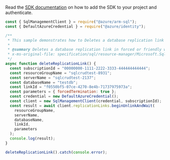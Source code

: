 Read the [SDK documentation](https://github.com/Azure/azure-sdk-for-js/blob/%40azure%2Farm-sql_9.0.1/sdk/sql/arm-sql/README.md) on how to add the SDK to your project and authenticate.

```javascript
const { SqlManagementClient } = require("@azure/arm-sql");
const { DefaultAzureCredential } = require("@azure/identity");

/**
 * This sample demonstrates how to Deletes a database replication link in forced or friendly way.
 *
 * @summary Deletes a database replication link in forced or friendly way.
 * x-ms-original-file: specification/sql/resource-manager/Microsoft.Sql/stable/2014-04-01-legacy/examples/ReplicationLinkUnlink.json
 */
async function deleteReplicationLink() {
  const subscriptionId = "00000000-1111-2222-3333-444444444444";
  const resourceGroupName = "sqlcrudtest-8931";
  const serverName = "sqlcrudtest-2137";
  const databaseName = "testdb";
  const linkId = "f0550bf5-07ce-4270-8e4b-71737975973a";
  const parameters = { forcedTermination: true };
  const credential = new DefaultAzureCredential();
  const client = new SqlManagementClient(credential, subscriptionId);
  const result = await client.replicationLinks.beginUnlinkAndWait(
    resourceGroupName,
    serverName,
    databaseName,
    linkId,
    parameters
  );
  console.log(result);
}

deleteReplicationLink().catch(console.error);
```

